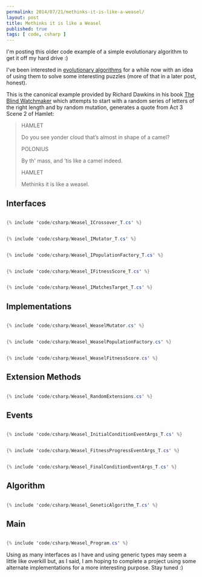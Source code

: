 ```yaml
---
permalink: 2014/07/21/methinks-it-is-like-a-weasel/
layout: post
title: Methinks it is like a Weasel
published: true
tags: [ code, csharp ]
---
```


I'm posting this older code example of a simple evolutionary algorithm to get 
it off my hard drive :) 

I've been interested in [evolutionary algorithms](http://en.wikipedia.org/wiki/Evolutionary_algorithm) 
for a while now with an idea of using them to solve some interesting puzzles
(more of that in a later post, honest).

This is the canonical example provided by Richard Dawkins in his book 
[The Blind Watchmaker](http://en.wikipedia.org/wiki/The_Blind_Watchmaker) 
which attempts to start with a random series of letters of the right length and 
by random mutation, generates a quote from Act 3 Scene 2 of Hamlet:

<blockquote>
<p>HAMLET</p>
<p>Do you see yonder cloud that’s almost in shape of a camel?</p>
<p>POLONIUS</p>
<p>By th' mass, and ’tis like a camel indeed.</p>
<p>HAMLET</p>
<p>Methinks it is like a weasel.</p>
</blockquote>

## Interfaces 

```csharp

{% include 'code/csharp/Weasel_ICrossover_T.cs' %}

```

```csharp

{% include 'code/csharp/Weasel_IMutator_T.cs' %}

```

```csharp

{% include 'code/csharp/Weasel_IPopulationFactory_T.cs' %}

```

```csharp

{% include 'code/csharp/Weasel_IFitnessScore_T.cs' %}

```

```csharp

{% include 'code/csharp/Weasel_IMatchesTarget_T.cs' %}

```

## Implementations 

```csharp

{% include 'code/csharp/Weasel_WeaselMutator.cs' %}

```

```csharp

{% include 'code/csharp/Weasel_WeaselPopulationFactory.cs' %}

```

```csharp

{% include 'code/csharp/Weasel_WeaselFitnessScore.cs' %}

```

## Extension Methods

```csharp

{% include 'code/csharp/Weasel_RandomExtensions.cs' %}

```

## Events

```csharp

{% include 'code/csharp/Weasel_InitialConditionEventArgs_T.cs' %}

```

```csharp

{% include 'code/csharp/Weasel_FitnessProgressEventArgs_T.cs' %}

```

```csharp

{% include 'code/csharp/Weasel_FinalConditionEventArgs_T.cs' %}

```

## Algorithm

```csharp

{% include 'code/csharp/Weasel_GeneticAlgorithm_T.cs' %}

```

## Main

```csharp

{% include 'code/csharp/Weasel_Program.cs' %}

```

Using as many interfaces as I have and using generic types may seem a little like 
overkill but, as I said, I am hoping to complete a project using some alternate 
implementations for a more interesting purpose. Stay tuned :)
